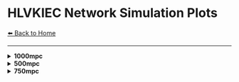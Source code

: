 # HLVKIEC Network Simulation Plots

[⬅️ Back to Home](index.md)

---


<details style=''>
<summary><strong>1000mpc</strong></summary>

<details style='margin-left: 10px;'>
<summary><strong>10_10</strong></summary>

<img src="plots/HLVKIEC/1000mpc/10_10/2dcrossmatch-1.png" alt="2dcrossmatch-1.png" width="700px" style="margin-bottom: 20px; border: 1px solid #ccc; box-shadow: 0 2px 8px rgba(0,0,0,0.1);" />
<embed src="plots/HLVKIEC/1000mpc/10_10/2dcrossmatch.pdf" width="100%" height="600px" type="application/pdf" style="margin-bottom: 20px; border: 1px solid #ccc;" />
<img src="plots/HLVKIEC/1000mpc/10_10/3dcrossmatch-1.png" alt="3dcrossmatch-1.png" width="700px" style="margin-bottom: 20px; border: 1px solid #ccc; box-shadow: 0 2px 8px rgba(0,0,0,0.1);" />
<embed src="plots/HLVKIEC/1000mpc/10_10/3dcrossmatch.pdf" width="100%" height="600px" type="application/pdf" style="margin-bottom: 20px; border: 1px solid #ccc;" />
<img src="plots/HLVKIEC/1000mpc/10_10/fisher_m1_10.0_m2_10.0_1d_marginals.png" alt="fisher_m1_10.0_m2_10.0_1d_marginals.png" width="700px" style="margin-bottom: 20px; border: 1px solid #ccc; box-shadow: 0 2px 8px rgba(0,0,0,0.1);" />
<img src="plots/HLVKIEC/1000mpc/10_10/fisher_m1_10.0_m2_10.0_corner.png" alt="fisher_m1_10.0_m2_10.0_corner.png" width="700px" style="margin-bottom: 20px; border: 1px solid #ccc; box-shadow: 0 2px 8px rgba(0,0,0,0.1);" />
<img src="plots/HLVKIEC/1000mpc/10_10/fisher_m1_10.0_m2_10.0_covariance_matrix.png" alt="fisher_m1_10.0_m2_10.0_covariance_matrix.png" width="700px" style="margin-bottom: 20px; border: 1px solid #ccc; box-shadow: 0 2px 8px rgba(0,0,0,0.1);" />
<img src="plots/HLVKIEC/1000mpc/10_10/fisher_m1_10.0_m2_10.0_distance_theta_posterior.png" alt="fisher_m1_10.0_m2_10.0_distance_theta_posterior.png" width="700px" style="margin-bottom: 20px; border: 1px solid #ccc; box-shadow: 0 2px 8px rgba(0,0,0,0.1);" />
<img src="plots/HLVKIEC/1000mpc/10_10/fisher_m1_10.0_m2_10.0_fisher_matrix.png" alt="fisher_m1_10.0_m2_10.0_fisher_matrix.png" width="700px" style="margin-bottom: 20px; border: 1px solid #ccc; box-shadow: 0 2px 8px rgba(0,0,0,0.1);" />
<img src="plots/HLVKIEC/1000mpc/10_10/fisher_m1_10.0_m2_10.0_radec_posterior.png" alt="fisher_m1_10.0_m2_10.0_radec_posterior.png" width="700px" style="margin-bottom: 20px; border: 1px solid #ccc; box-shadow: 0 2px 8px rgba(0,0,0,0.1);" />
<img src="plots/HLVKIEC/1000mpc/10_10/fisher_m1_10.0_m2_10.0_skymap.png" alt="fisher_m1_10.0_m2_10.0_skymap.png" width="700px" style="margin-bottom: 20px; border: 1px solid #ccc; box-shadow: 0 2px 8px rgba(0,0,0,0.1);" />
<img src="plots/HLVKIEC/1000mpc/10_10/hist-1.png" alt="hist-1.png" width="700px" style="margin-bottom: 20px; border: 1px solid #ccc; box-shadow: 0 2px 8px rgba(0,0,0,0.1);" />
<embed src="plots/HLVKIEC/1000mpc/10_10/hist.pdf" width="100%" height="600px" type="application/pdf" style="margin-bottom: 20px; border: 1px solid #ccc;" />
<img src="plots/HLVKIEC/1000mpc/10_10/skymap-1.png" alt="skymap-1.png" width="700px" style="margin-bottom: 20px; border: 1px solid #ccc; box-shadow: 0 2px 8px rgba(0,0,0,0.1);" />
<embed src="plots/HLVKIEC/1000mpc/10_10/skymap.pdf" width="100%" height="600px" type="application/pdf" style="margin-bottom: 20px; border: 1px solid #ccc;" />

</details>

<details style='margin-left: 10px;'>
<summary><strong>20_20</strong></summary>

<img src="plots/HLVKIEC/1000mpc/20_20/2dcrossmatch-1.png" alt="2dcrossmatch-1.png" width="700px" style="margin-bottom: 20px; border: 1px solid #ccc; box-shadow: 0 2px 8px rgba(0,0,0,0.1);" />
<embed src="plots/HLVKIEC/1000mpc/20_20/2dcrossmatch.pdf" width="100%" height="600px" type="application/pdf" style="margin-bottom: 20px; border: 1px solid #ccc;" />
<img src="plots/HLVKIEC/1000mpc/20_20/3dcrossmatch-1.png" alt="3dcrossmatch-1.png" width="700px" style="margin-bottom: 20px; border: 1px solid #ccc; box-shadow: 0 2px 8px rgba(0,0,0,0.1);" />
<embed src="plots/HLVKIEC/1000mpc/20_20/3dcrossmatch.pdf" width="100%" height="600px" type="application/pdf" style="margin-bottom: 20px; border: 1px solid #ccc;" />
<img src="plots/HLVKIEC/1000mpc/20_20/fisher_m1_20.0_m2_20.0_1d_marginals.png" alt="fisher_m1_20.0_m2_20.0_1d_marginals.png" width="700px" style="margin-bottom: 20px; border: 1px solid #ccc; box-shadow: 0 2px 8px rgba(0,0,0,0.1);" />
<img src="plots/HLVKIEC/1000mpc/20_20/fisher_m1_20.0_m2_20.0_corner.png" alt="fisher_m1_20.0_m2_20.0_corner.png" width="700px" style="margin-bottom: 20px; border: 1px solid #ccc; box-shadow: 0 2px 8px rgba(0,0,0,0.1);" />
<img src="plots/HLVKIEC/1000mpc/20_20/fisher_m1_20.0_m2_20.0_covariance_matrix.png" alt="fisher_m1_20.0_m2_20.0_covariance_matrix.png" width="700px" style="margin-bottom: 20px; border: 1px solid #ccc; box-shadow: 0 2px 8px rgba(0,0,0,0.1);" />
<img src="plots/HLVKIEC/1000mpc/20_20/fisher_m1_20.0_m2_20.0_distance_theta_posterior.png" alt="fisher_m1_20.0_m2_20.0_distance_theta_posterior.png" width="700px" style="margin-bottom: 20px; border: 1px solid #ccc; box-shadow: 0 2px 8px rgba(0,0,0,0.1);" />
<img src="plots/HLVKIEC/1000mpc/20_20/fisher_m1_20.0_m2_20.0_fisher_matrix.png" alt="fisher_m1_20.0_m2_20.0_fisher_matrix.png" width="700px" style="margin-bottom: 20px; border: 1px solid #ccc; box-shadow: 0 2px 8px rgba(0,0,0,0.1);" />
<img src="plots/HLVKIEC/1000mpc/20_20/fisher_m1_20.0_m2_20.0_radec_posterior.png" alt="fisher_m1_20.0_m2_20.0_radec_posterior.png" width="700px" style="margin-bottom: 20px; border: 1px solid #ccc; box-shadow: 0 2px 8px rgba(0,0,0,0.1);" />
<img src="plots/HLVKIEC/1000mpc/20_20/fisher_m1_20.0_m2_20.0_skymap.png" alt="fisher_m1_20.0_m2_20.0_skymap.png" width="700px" style="margin-bottom: 20px; border: 1px solid #ccc; box-shadow: 0 2px 8px rgba(0,0,0,0.1);" />
<img src="plots/HLVKIEC/1000mpc/20_20/hist-1.png" alt="hist-1.png" width="700px" style="margin-bottom: 20px; border: 1px solid #ccc; box-shadow: 0 2px 8px rgba(0,0,0,0.1);" />
<embed src="plots/HLVKIEC/1000mpc/20_20/hist.pdf" width="100%" height="600px" type="application/pdf" style="margin-bottom: 20px; border: 1px solid #ccc;" />
<img src="plots/HLVKIEC/1000mpc/20_20/skymap-1.png" alt="skymap-1.png" width="700px" style="margin-bottom: 20px; border: 1px solid #ccc; box-shadow: 0 2px 8px rgba(0,0,0,0.1);" />
<embed src="plots/HLVKIEC/1000mpc/20_20/skymap.pdf" width="100%" height="600px" type="application/pdf" style="margin-bottom: 20px; border: 1px solid #ccc;" />

</details>

<details style='margin-left: 10px;'>
<summary><strong>30_30</strong></summary>

<img src="plots/HLVKIEC/1000mpc/30_30/2dcrossmatch-1.png" alt="2dcrossmatch-1.png" width="700px" style="margin-bottom: 20px; border: 1px solid #ccc; box-shadow: 0 2px 8px rgba(0,0,0,0.1);" />
<embed src="plots/HLVKIEC/1000mpc/30_30/2dcrossmatch.pdf" width="100%" height="600px" type="application/pdf" style="margin-bottom: 20px; border: 1px solid #ccc;" />
<img src="plots/HLVKIEC/1000mpc/30_30/3dcrossmatch-1.png" alt="3dcrossmatch-1.png" width="700px" style="margin-bottom: 20px; border: 1px solid #ccc; box-shadow: 0 2px 8px rgba(0,0,0,0.1);" />
<embed src="plots/HLVKIEC/1000mpc/30_30/3dcrossmatch.pdf" width="100%" height="600px" type="application/pdf" style="margin-bottom: 20px; border: 1px solid #ccc;" />
<img src="plots/HLVKIEC/1000mpc/30_30/fisher_m1_30.0_m2_30.0_1d_marginals.png" alt="fisher_m1_30.0_m2_30.0_1d_marginals.png" width="700px" style="margin-bottom: 20px; border: 1px solid #ccc; box-shadow: 0 2px 8px rgba(0,0,0,0.1);" />
<img src="plots/HLVKIEC/1000mpc/30_30/fisher_m1_30.0_m2_30.0_corner.png" alt="fisher_m1_30.0_m2_30.0_corner.png" width="700px" style="margin-bottom: 20px; border: 1px solid #ccc; box-shadow: 0 2px 8px rgba(0,0,0,0.1);" />
<img src="plots/HLVKIEC/1000mpc/30_30/fisher_m1_30.0_m2_30.0_covariance_matrix.png" alt="fisher_m1_30.0_m2_30.0_covariance_matrix.png" width="700px" style="margin-bottom: 20px; border: 1px solid #ccc; box-shadow: 0 2px 8px rgba(0,0,0,0.1);" />
<img src="plots/HLVKIEC/1000mpc/30_30/fisher_m1_30.0_m2_30.0_distance_theta_posterior.png" alt="fisher_m1_30.0_m2_30.0_distance_theta_posterior.png" width="700px" style="margin-bottom: 20px; border: 1px solid #ccc; box-shadow: 0 2px 8px rgba(0,0,0,0.1);" />
<img src="plots/HLVKIEC/1000mpc/30_30/fisher_m1_30.0_m2_30.0_fisher_matrix.png" alt="fisher_m1_30.0_m2_30.0_fisher_matrix.png" width="700px" style="margin-bottom: 20px; border: 1px solid #ccc; box-shadow: 0 2px 8px rgba(0,0,0,0.1);" />
<img src="plots/HLVKIEC/1000mpc/30_30/fisher_m1_30.0_m2_30.0_radec_posterior.png" alt="fisher_m1_30.0_m2_30.0_radec_posterior.png" width="700px" style="margin-bottom: 20px; border: 1px solid #ccc; box-shadow: 0 2px 8px rgba(0,0,0,0.1);" />
<img src="plots/HLVKIEC/1000mpc/30_30/fisher_m1_30.0_m2_30.0_skymap.png" alt="fisher_m1_30.0_m2_30.0_skymap.png" width="700px" style="margin-bottom: 20px; border: 1px solid #ccc; box-shadow: 0 2px 8px rgba(0,0,0,0.1);" />
<img src="plots/HLVKIEC/1000mpc/30_30/hist-1.png" alt="hist-1.png" width="700px" style="margin-bottom: 20px; border: 1px solid #ccc; box-shadow: 0 2px 8px rgba(0,0,0,0.1);" />
<embed src="plots/HLVKIEC/1000mpc/30_30/hist.pdf" width="100%" height="600px" type="application/pdf" style="margin-bottom: 20px; border: 1px solid #ccc;" />
<img src="plots/HLVKIEC/1000mpc/30_30/skymap-1.png" alt="skymap-1.png" width="700px" style="margin-bottom: 20px; border: 1px solid #ccc; box-shadow: 0 2px 8px rgba(0,0,0,0.1);" />
<embed src="plots/HLVKIEC/1000mpc/30_30/skymap.pdf" width="100%" height="600px" type="application/pdf" style="margin-bottom: 20px; border: 1px solid #ccc;" />

</details>

<details style='margin-left: 10px;'>
<summary><strong>40_40</strong></summary>

<img src="plots/HLVKIEC/1000mpc/40_40/2dcrossmatch-1.png" alt="2dcrossmatch-1.png" width="700px" style="margin-bottom: 20px; border: 1px solid #ccc; box-shadow: 0 2px 8px rgba(0,0,0,0.1);" />
<embed src="plots/HLVKIEC/1000mpc/40_40/2dcrossmatch.pdf" width="100%" height="600px" type="application/pdf" style="margin-bottom: 20px; border: 1px solid #ccc;" />
<img src="plots/HLVKIEC/1000mpc/40_40/3dcrossmatch-1.png" alt="3dcrossmatch-1.png" width="700px" style="margin-bottom: 20px; border: 1px solid #ccc; box-shadow: 0 2px 8px rgba(0,0,0,0.1);" />
<embed src="plots/HLVKIEC/1000mpc/40_40/3dcrossmatch.pdf" width="100%" height="600px" type="application/pdf" style="margin-bottom: 20px; border: 1px solid #ccc;" />
<img src="plots/HLVKIEC/1000mpc/40_40/fisher_m1_40.0_m2_40.0_1d_marginals.png" alt="fisher_m1_40.0_m2_40.0_1d_marginals.png" width="700px" style="margin-bottom: 20px; border: 1px solid #ccc; box-shadow: 0 2px 8px rgba(0,0,0,0.1);" />
<img src="plots/HLVKIEC/1000mpc/40_40/fisher_m1_40.0_m2_40.0_corner.png" alt="fisher_m1_40.0_m2_40.0_corner.png" width="700px" style="margin-bottom: 20px; border: 1px solid #ccc; box-shadow: 0 2px 8px rgba(0,0,0,0.1);" />
<img src="plots/HLVKIEC/1000mpc/40_40/fisher_m1_40.0_m2_40.0_covariance_matrix.png" alt="fisher_m1_40.0_m2_40.0_covariance_matrix.png" width="700px" style="margin-bottom: 20px; border: 1px solid #ccc; box-shadow: 0 2px 8px rgba(0,0,0,0.1);" />
<img src="plots/HLVKIEC/1000mpc/40_40/fisher_m1_40.0_m2_40.0_distance_theta_posterior.png" alt="fisher_m1_40.0_m2_40.0_distance_theta_posterior.png" width="700px" style="margin-bottom: 20px; border: 1px solid #ccc; box-shadow: 0 2px 8px rgba(0,0,0,0.1);" />
<img src="plots/HLVKIEC/1000mpc/40_40/fisher_m1_40.0_m2_40.0_fisher_matrix.png" alt="fisher_m1_40.0_m2_40.0_fisher_matrix.png" width="700px" style="margin-bottom: 20px; border: 1px solid #ccc; box-shadow: 0 2px 8px rgba(0,0,0,0.1);" />
<img src="plots/HLVKIEC/1000mpc/40_40/fisher_m1_40.0_m2_40.0_radec_posterior.png" alt="fisher_m1_40.0_m2_40.0_radec_posterior.png" width="700px" style="margin-bottom: 20px; border: 1px solid #ccc; box-shadow: 0 2px 8px rgba(0,0,0,0.1);" />
<img src="plots/HLVKIEC/1000mpc/40_40/fisher_m1_40.0_m2_40.0_skymap.png" alt="fisher_m1_40.0_m2_40.0_skymap.png" width="700px" style="margin-bottom: 20px; border: 1px solid #ccc; box-shadow: 0 2px 8px rgba(0,0,0,0.1);" />
<img src="plots/HLVKIEC/1000mpc/40_40/hist-1.png" alt="hist-1.png" width="700px" style="margin-bottom: 20px; border: 1px solid #ccc; box-shadow: 0 2px 8px rgba(0,0,0,0.1);" />
<embed src="plots/HLVKIEC/1000mpc/40_40/hist.pdf" width="100%" height="600px" type="application/pdf" style="margin-bottom: 20px; border: 1px solid #ccc;" />
<img src="plots/HLVKIEC/1000mpc/40_40/skymap-1.png" alt="skymap-1.png" width="700px" style="margin-bottom: 20px; border: 1px solid #ccc; box-shadow: 0 2px 8px rgba(0,0,0,0.1);" />
<embed src="plots/HLVKIEC/1000mpc/40_40/skymap.pdf" width="100%" height="600px" type="application/pdf" style="margin-bottom: 20px; border: 1px solid #ccc;" />

</details>

<details style='margin-left: 10px;'>
<summary><strong>50_50</strong></summary>

<img src="plots/HLVKIEC/1000mpc/50_50/2dcrossmatch-1.png" alt="2dcrossmatch-1.png" width="700px" style="margin-bottom: 20px; border: 1px solid #ccc; box-shadow: 0 2px 8px rgba(0,0,0,0.1);" />
<embed src="plots/HLVKIEC/1000mpc/50_50/2dcrossmatch.pdf" width="100%" height="600px" type="application/pdf" style="margin-bottom: 20px; border: 1px solid #ccc;" />
<img src="plots/HLVKIEC/1000mpc/50_50/3dcrossmatch-1.png" alt="3dcrossmatch-1.png" width="700px" style="margin-bottom: 20px; border: 1px solid #ccc; box-shadow: 0 2px 8px rgba(0,0,0,0.1);" />
<embed src="plots/HLVKIEC/1000mpc/50_50/3dcrossmatch.pdf" width="100%" height="600px" type="application/pdf" style="margin-bottom: 20px; border: 1px solid #ccc;" />
<img src="plots/HLVKIEC/1000mpc/50_50/fisher_m1_50.0_m2_50.0_1d_marginals.png" alt="fisher_m1_50.0_m2_50.0_1d_marginals.png" width="700px" style="margin-bottom: 20px; border: 1px solid #ccc; box-shadow: 0 2px 8px rgba(0,0,0,0.1);" />
<img src="plots/HLVKIEC/1000mpc/50_50/fisher_m1_50.0_m2_50.0_corner.png" alt="fisher_m1_50.0_m2_50.0_corner.png" width="700px" style="margin-bottom: 20px; border: 1px solid #ccc; box-shadow: 0 2px 8px rgba(0,0,0,0.1);" />
<img src="plots/HLVKIEC/1000mpc/50_50/fisher_m1_50.0_m2_50.0_covariance_matrix.png" alt="fisher_m1_50.0_m2_50.0_covariance_matrix.png" width="700px" style="margin-bottom: 20px; border: 1px solid #ccc; box-shadow: 0 2px 8px rgba(0,0,0,0.1);" />
<img src="plots/HLVKIEC/1000mpc/50_50/fisher_m1_50.0_m2_50.0_distance_theta_posterior.png" alt="fisher_m1_50.0_m2_50.0_distance_theta_posterior.png" width="700px" style="margin-bottom: 20px; border: 1px solid #ccc; box-shadow: 0 2px 8px rgba(0,0,0,0.1);" />
<img src="plots/HLVKIEC/1000mpc/50_50/fisher_m1_50.0_m2_50.0_fisher_matrix.png" alt="fisher_m1_50.0_m2_50.0_fisher_matrix.png" width="700px" style="margin-bottom: 20px; border: 1px solid #ccc; box-shadow: 0 2px 8px rgba(0,0,0,0.1);" />
<img src="plots/HLVKIEC/1000mpc/50_50/fisher_m1_50.0_m2_50.0_radec_posterior.png" alt="fisher_m1_50.0_m2_50.0_radec_posterior.png" width="700px" style="margin-bottom: 20px; border: 1px solid #ccc; box-shadow: 0 2px 8px rgba(0,0,0,0.1);" />
<img src="plots/HLVKIEC/1000mpc/50_50/fisher_m1_50.0_m2_50.0_skymap.png" alt="fisher_m1_50.0_m2_50.0_skymap.png" width="700px" style="margin-bottom: 20px; border: 1px solid #ccc; box-shadow: 0 2px 8px rgba(0,0,0,0.1);" />
<img src="plots/HLVKIEC/1000mpc/50_50/hist-1.png" alt="hist-1.png" width="700px" style="margin-bottom: 20px; border: 1px solid #ccc; box-shadow: 0 2px 8px rgba(0,0,0,0.1);" />
<embed src="plots/HLVKIEC/1000mpc/50_50/hist.pdf" width="100%" height="600px" type="application/pdf" style="margin-bottom: 20px; border: 1px solid #ccc;" />
<img src="plots/HLVKIEC/1000mpc/50_50/skymap-1.png" alt="skymap-1.png" width="700px" style="margin-bottom: 20px; border: 1px solid #ccc; box-shadow: 0 2px 8px rgba(0,0,0,0.1);" />
<embed src="plots/HLVKIEC/1000mpc/50_50/skymap.pdf" width="100%" height="600px" type="application/pdf" style="margin-bottom: 20px; border: 1px solid #ccc;" />

</details>

<details style='margin-left: 10px;'>
<summary><strong>5_5</strong></summary>

<img src="plots/HLVKIEC/1000mpc/5_5/2dcrossmatch-1.png" alt="2dcrossmatch-1.png" width="700px" style="margin-bottom: 20px; border: 1px solid #ccc; box-shadow: 0 2px 8px rgba(0,0,0,0.1);" />
<embed src="plots/HLVKIEC/1000mpc/5_5/2dcrossmatch.pdf" width="100%" height="600px" type="application/pdf" style="margin-bottom: 20px; border: 1px solid #ccc;" />
<img src="plots/HLVKIEC/1000mpc/5_5/3dcrossmatch-1.png" alt="3dcrossmatch-1.png" width="700px" style="margin-bottom: 20px; border: 1px solid #ccc; box-shadow: 0 2px 8px rgba(0,0,0,0.1);" />
<embed src="plots/HLVKIEC/1000mpc/5_5/3dcrossmatch.pdf" width="100%" height="600px" type="application/pdf" style="margin-bottom: 20px; border: 1px solid #ccc;" />
<img src="plots/HLVKIEC/1000mpc/5_5/fisher_m1_5.0_m2_5.0_1d_marginals.png" alt="fisher_m1_5.0_m2_5.0_1d_marginals.png" width="700px" style="margin-bottom: 20px; border: 1px solid #ccc; box-shadow: 0 2px 8px rgba(0,0,0,0.1);" />
<img src="plots/HLVKIEC/1000mpc/5_5/fisher_m1_5.0_m2_5.0_corner.png" alt="fisher_m1_5.0_m2_5.0_corner.png" width="700px" style="margin-bottom: 20px; border: 1px solid #ccc; box-shadow: 0 2px 8px rgba(0,0,0,0.1);" />
<img src="plots/HLVKIEC/1000mpc/5_5/fisher_m1_5.0_m2_5.0_covariance_matrix.png" alt="fisher_m1_5.0_m2_5.0_covariance_matrix.png" width="700px" style="margin-bottom: 20px; border: 1px solid #ccc; box-shadow: 0 2px 8px rgba(0,0,0,0.1);" />
<img src="plots/HLVKIEC/1000mpc/5_5/fisher_m1_5.0_m2_5.0_distance_theta_posterior.png" alt="fisher_m1_5.0_m2_5.0_distance_theta_posterior.png" width="700px" style="margin-bottom: 20px; border: 1px solid #ccc; box-shadow: 0 2px 8px rgba(0,0,0,0.1);" />
<img src="plots/HLVKIEC/1000mpc/5_5/fisher_m1_5.0_m2_5.0_fisher_matrix.png" alt="fisher_m1_5.0_m2_5.0_fisher_matrix.png" width="700px" style="margin-bottom: 20px; border: 1px solid #ccc; box-shadow: 0 2px 8px rgba(0,0,0,0.1);" />
<img src="plots/HLVKIEC/1000mpc/5_5/fisher_m1_5.0_m2_5.0_radec_posterior.png" alt="fisher_m1_5.0_m2_5.0_radec_posterior.png" width="700px" style="margin-bottom: 20px; border: 1px solid #ccc; box-shadow: 0 2px 8px rgba(0,0,0,0.1);" />
<img src="plots/HLVKIEC/1000mpc/5_5/hist-1.png" alt="hist-1.png" width="700px" style="margin-bottom: 20px; border: 1px solid #ccc; box-shadow: 0 2px 8px rgba(0,0,0,0.1);" />
<embed src="plots/HLVKIEC/1000mpc/5_5/hist.pdf" width="100%" height="600px" type="application/pdf" style="margin-bottom: 20px; border: 1px solid #ccc;" />
<img src="plots/HLVKIEC/1000mpc/5_5/skymap-1.png" alt="skymap-1.png" width="700px" style="margin-bottom: 20px; border: 1px solid #ccc; box-shadow: 0 2px 8px rgba(0,0,0,0.1);" />
<embed src="plots/HLVKIEC/1000mpc/5_5/skymap.pdf" width="100%" height="600px" type="application/pdf" style="margin-bottom: 20px; border: 1px solid #ccc;" />

</details>

</details>


<details style=''>
<summary><strong>500mpc</strong></summary>

<details style='margin-left: 10px;'>
<summary><strong>10_10</strong></summary>

<img src="plots/HLVKIEC/500mpc/10_10/2dcrossmatch-1.png" alt="2dcrossmatch-1.png" width="700px" style="margin-bottom: 20px; border: 1px solid #ccc; box-shadow: 0 2px 8px rgba(0,0,0,0.1);" />
<embed src="plots/HLVKIEC/500mpc/10_10/2dcrossmatch.pdf" width="100%" height="600px" type="application/pdf" style="margin-bottom: 20px; border: 1px solid #ccc;" />
<img src="plots/HLVKIEC/500mpc/10_10/3dcrossmatch-1.png" alt="3dcrossmatch-1.png" width="700px" style="margin-bottom: 20px; border: 1px solid #ccc; box-shadow: 0 2px 8px rgba(0,0,0,0.1);" />
<embed src="plots/HLVKIEC/500mpc/10_10/3dcrossmatch.pdf" width="100%" height="600px" type="application/pdf" style="margin-bottom: 20px; border: 1px solid #ccc;" />
<img src="plots/HLVKIEC/500mpc/10_10/fisher_m1_10.0_m2_10.0_1d_marginals.png" alt="fisher_m1_10.0_m2_10.0_1d_marginals.png" width="700px" style="margin-bottom: 20px; border: 1px solid #ccc; box-shadow: 0 2px 8px rgba(0,0,0,0.1);" />
<img src="plots/HLVKIEC/500mpc/10_10/fisher_m1_10.0_m2_10.0_corner.png" alt="fisher_m1_10.0_m2_10.0_corner.png" width="700px" style="margin-bottom: 20px; border: 1px solid #ccc; box-shadow: 0 2px 8px rgba(0,0,0,0.1);" />
<img src="plots/HLVKIEC/500mpc/10_10/fisher_m1_10.0_m2_10.0_covariance_matrix.png" alt="fisher_m1_10.0_m2_10.0_covariance_matrix.png" width="700px" style="margin-bottom: 20px; border: 1px solid #ccc; box-shadow: 0 2px 8px rgba(0,0,0,0.1);" />
<img src="plots/HLVKIEC/500mpc/10_10/fisher_m1_10.0_m2_10.0_distance_theta_posterior.png" alt="fisher_m1_10.0_m2_10.0_distance_theta_posterior.png" width="700px" style="margin-bottom: 20px; border: 1px solid #ccc; box-shadow: 0 2px 8px rgba(0,0,0,0.1);" />
<img src="plots/HLVKIEC/500mpc/10_10/fisher_m1_10.0_m2_10.0_fisher_matrix.png" alt="fisher_m1_10.0_m2_10.0_fisher_matrix.png" width="700px" style="margin-bottom: 20px; border: 1px solid #ccc; box-shadow: 0 2px 8px rgba(0,0,0,0.1);" />
<img src="plots/HLVKIEC/500mpc/10_10/fisher_m1_10.0_m2_10.0_radec_posterior.png" alt="fisher_m1_10.0_m2_10.0_radec_posterior.png" width="700px" style="margin-bottom: 20px; border: 1px solid #ccc; box-shadow: 0 2px 8px rgba(0,0,0,0.1);" />
<img src="plots/HLVKIEC/500mpc/10_10/skymap-1.png" alt="skymap-1.png" width="700px" style="margin-bottom: 20px; border: 1px solid #ccc; box-shadow: 0 2px 8px rgba(0,0,0,0.1);" />
<embed src="plots/HLVKIEC/500mpc/10_10/skymap.pdf" width="100%" height="600px" type="application/pdf" style="margin-bottom: 20px; border: 1px solid #ccc;" />

</details>

<details style='margin-left: 10px;'>
<summary><strong>20_20</strong></summary>

<img src="plots/HLVKIEC/500mpc/20_20/2dcrossmatch-1.png" alt="2dcrossmatch-1.png" width="700px" style="margin-bottom: 20px; border: 1px solid #ccc; box-shadow: 0 2px 8px rgba(0,0,0,0.1);" />
<embed src="plots/HLVKIEC/500mpc/20_20/2dcrossmatch.pdf" width="100%" height="600px" type="application/pdf" style="margin-bottom: 20px; border: 1px solid #ccc;" />
<img src="plots/HLVKIEC/500mpc/20_20/3dcrossmatch-1.png" alt="3dcrossmatch-1.png" width="700px" style="margin-bottom: 20px; border: 1px solid #ccc; box-shadow: 0 2px 8px rgba(0,0,0,0.1);" />
<embed src="plots/HLVKIEC/500mpc/20_20/3dcrossmatch.pdf" width="100%" height="600px" type="application/pdf" style="margin-bottom: 20px; border: 1px solid #ccc;" />
<img src="plots/HLVKIEC/500mpc/20_20/fisher_m1_20.0_m2_20.0_1d_marginals.png" alt="fisher_m1_20.0_m2_20.0_1d_marginals.png" width="700px" style="margin-bottom: 20px; border: 1px solid #ccc; box-shadow: 0 2px 8px rgba(0,0,0,0.1);" />
<img src="plots/HLVKIEC/500mpc/20_20/fisher_m1_20.0_m2_20.0_corner.png" alt="fisher_m1_20.0_m2_20.0_corner.png" width="700px" style="margin-bottom: 20px; border: 1px solid #ccc; box-shadow: 0 2px 8px rgba(0,0,0,0.1);" />
<img src="plots/HLVKIEC/500mpc/20_20/fisher_m1_20.0_m2_20.0_covariance_matrix.png" alt="fisher_m1_20.0_m2_20.0_covariance_matrix.png" width="700px" style="margin-bottom: 20px; border: 1px solid #ccc; box-shadow: 0 2px 8px rgba(0,0,0,0.1);" />
<img src="plots/HLVKIEC/500mpc/20_20/fisher_m1_20.0_m2_20.0_distance_theta_posterior.png" alt="fisher_m1_20.0_m2_20.0_distance_theta_posterior.png" width="700px" style="margin-bottom: 20px; border: 1px solid #ccc; box-shadow: 0 2px 8px rgba(0,0,0,0.1);" />
<img src="plots/HLVKIEC/500mpc/20_20/fisher_m1_20.0_m2_20.0_fisher_matrix.png" alt="fisher_m1_20.0_m2_20.0_fisher_matrix.png" width="700px" style="margin-bottom: 20px; border: 1px solid #ccc; box-shadow: 0 2px 8px rgba(0,0,0,0.1);" />
<img src="plots/HLVKIEC/500mpc/20_20/fisher_m1_20.0_m2_20.0_radec_posterior.png" alt="fisher_m1_20.0_m2_20.0_radec_posterior.png" width="700px" style="margin-bottom: 20px; border: 1px solid #ccc; box-shadow: 0 2px 8px rgba(0,0,0,0.1);" />
<img src="plots/HLVKIEC/500mpc/20_20/skymap-1.png" alt="skymap-1.png" width="700px" style="margin-bottom: 20px; border: 1px solid #ccc; box-shadow: 0 2px 8px rgba(0,0,0,0.1);" />
<embed src="plots/HLVKIEC/500mpc/20_20/skymap.pdf" width="100%" height="600px" type="application/pdf" style="margin-bottom: 20px; border: 1px solid #ccc;" />

</details>

<details style='margin-left: 10px;'>
<summary><strong>30_30</strong></summary>

<img src="plots/HLVKIEC/500mpc/30_30/2dcrossmatch-1.png" alt="2dcrossmatch-1.png" width="700px" style="margin-bottom: 20px; border: 1px solid #ccc; box-shadow: 0 2px 8px rgba(0,0,0,0.1);" />
<embed src="plots/HLVKIEC/500mpc/30_30/2dcrossmatch.pdf" width="100%" height="600px" type="application/pdf" style="margin-bottom: 20px; border: 1px solid #ccc;" />
<img src="plots/HLVKIEC/500mpc/30_30/3dcrossmatch-1.png" alt="3dcrossmatch-1.png" width="700px" style="margin-bottom: 20px; border: 1px solid #ccc; box-shadow: 0 2px 8px rgba(0,0,0,0.1);" />
<embed src="plots/HLVKIEC/500mpc/30_30/3dcrossmatch.pdf" width="100%" height="600px" type="application/pdf" style="margin-bottom: 20px; border: 1px solid #ccc;" />
<img src="plots/HLVKIEC/500mpc/30_30/fisher_m1_30.0_m2_30.0_1d_marginals.png" alt="fisher_m1_30.0_m2_30.0_1d_marginals.png" width="700px" style="margin-bottom: 20px; border: 1px solid #ccc; box-shadow: 0 2px 8px rgba(0,0,0,0.1);" />
<img src="plots/HLVKIEC/500mpc/30_30/fisher_m1_30.0_m2_30.0_corner.png" alt="fisher_m1_30.0_m2_30.0_corner.png" width="700px" style="margin-bottom: 20px; border: 1px solid #ccc; box-shadow: 0 2px 8px rgba(0,0,0,0.1);" />
<img src="plots/HLVKIEC/500mpc/30_30/fisher_m1_30.0_m2_30.0_covariance_matrix.png" alt="fisher_m1_30.0_m2_30.0_covariance_matrix.png" width="700px" style="margin-bottom: 20px; border: 1px solid #ccc; box-shadow: 0 2px 8px rgba(0,0,0,0.1);" />
<img src="plots/HLVKIEC/500mpc/30_30/fisher_m1_30.0_m2_30.0_distance_theta_posterior.png" alt="fisher_m1_30.0_m2_30.0_distance_theta_posterior.png" width="700px" style="margin-bottom: 20px; border: 1px solid #ccc; box-shadow: 0 2px 8px rgba(0,0,0,0.1);" />
<img src="plots/HLVKIEC/500mpc/30_30/fisher_m1_30.0_m2_30.0_fisher_matrix.png" alt="fisher_m1_30.0_m2_30.0_fisher_matrix.png" width="700px" style="margin-bottom: 20px; border: 1px solid #ccc; box-shadow: 0 2px 8px rgba(0,0,0,0.1);" />
<img src="plots/HLVKIEC/500mpc/30_30/fisher_m1_30.0_m2_30.0_radec_posterior.png" alt="fisher_m1_30.0_m2_30.0_radec_posterior.png" width="700px" style="margin-bottom: 20px; border: 1px solid #ccc; box-shadow: 0 2px 8px rgba(0,0,0,0.1);" />
<img src="plots/HLVKIEC/500mpc/30_30/skymap-1.png" alt="skymap-1.png" width="700px" style="margin-bottom: 20px; border: 1px solid #ccc; box-shadow: 0 2px 8px rgba(0,0,0,0.1);" />
<embed src="plots/HLVKIEC/500mpc/30_30/skymap.pdf" width="100%" height="600px" type="application/pdf" style="margin-bottom: 20px; border: 1px solid #ccc;" />

</details>

<details style='margin-left: 10px;'>
<summary><strong>40_40</strong></summary>

<img src="plots/HLVKIEC/500mpc/40_40/2dcrossmatch-1.png" alt="2dcrossmatch-1.png" width="700px" style="margin-bottom: 20px; border: 1px solid #ccc; box-shadow: 0 2px 8px rgba(0,0,0,0.1);" />
<embed src="plots/HLVKIEC/500mpc/40_40/2dcrossmatch.pdf" width="100%" height="600px" type="application/pdf" style="margin-bottom: 20px; border: 1px solid #ccc;" />
<img src="plots/HLVKIEC/500mpc/40_40/3dcrossmatch-1.png" alt="3dcrossmatch-1.png" width="700px" style="margin-bottom: 20px; border: 1px solid #ccc; box-shadow: 0 2px 8px rgba(0,0,0,0.1);" />
<embed src="plots/HLVKIEC/500mpc/40_40/3dcrossmatch.pdf" width="100%" height="600px" type="application/pdf" style="margin-bottom: 20px; border: 1px solid #ccc;" />
<img src="plots/HLVKIEC/500mpc/40_40/fisher_m1_40.0_m2_40.0_1d_marginals.png" alt="fisher_m1_40.0_m2_40.0_1d_marginals.png" width="700px" style="margin-bottom: 20px; border: 1px solid #ccc; box-shadow: 0 2px 8px rgba(0,0,0,0.1);" />
<img src="plots/HLVKIEC/500mpc/40_40/fisher_m1_40.0_m2_40.0_corner.png" alt="fisher_m1_40.0_m2_40.0_corner.png" width="700px" style="margin-bottom: 20px; border: 1px solid #ccc; box-shadow: 0 2px 8px rgba(0,0,0,0.1);" />
<img src="plots/HLVKIEC/500mpc/40_40/fisher_m1_40.0_m2_40.0_covariance_matrix.png" alt="fisher_m1_40.0_m2_40.0_covariance_matrix.png" width="700px" style="margin-bottom: 20px; border: 1px solid #ccc; box-shadow: 0 2px 8px rgba(0,0,0,0.1);" />
<img src="plots/HLVKIEC/500mpc/40_40/fisher_m1_40.0_m2_40.0_distance_theta_posterior.png" alt="fisher_m1_40.0_m2_40.0_distance_theta_posterior.png" width="700px" style="margin-bottom: 20px; border: 1px solid #ccc; box-shadow: 0 2px 8px rgba(0,0,0,0.1);" />
<img src="plots/HLVKIEC/500mpc/40_40/fisher_m1_40.0_m2_40.0_fisher_matrix.png" alt="fisher_m1_40.0_m2_40.0_fisher_matrix.png" width="700px" style="margin-bottom: 20px; border: 1px solid #ccc; box-shadow: 0 2px 8px rgba(0,0,0,0.1);" />
<img src="plots/HLVKIEC/500mpc/40_40/fisher_m1_40.0_m2_40.0_radec_posterior.png" alt="fisher_m1_40.0_m2_40.0_radec_posterior.png" width="700px" style="margin-bottom: 20px; border: 1px solid #ccc; box-shadow: 0 2px 8px rgba(0,0,0,0.1);" />
<img src="plots/HLVKIEC/500mpc/40_40/skymap-1.png" alt="skymap-1.png" width="700px" style="margin-bottom: 20px; border: 1px solid #ccc; box-shadow: 0 2px 8px rgba(0,0,0,0.1);" />
<embed src="plots/HLVKIEC/500mpc/40_40/skymap.pdf" width="100%" height="600px" type="application/pdf" style="margin-bottom: 20px; border: 1px solid #ccc;" />

</details>

<details style='margin-left: 10px;'>
<summary><strong>50_50</strong></summary>

<img src="plots/HLVKIEC/500mpc/50_50/2dcrossmatch-1.png" alt="2dcrossmatch-1.png" width="700px" style="margin-bottom: 20px; border: 1px solid #ccc; box-shadow: 0 2px 8px rgba(0,0,0,0.1);" />
<embed src="plots/HLVKIEC/500mpc/50_50/2dcrossmatch.pdf" width="100%" height="600px" type="application/pdf" style="margin-bottom: 20px; border: 1px solid #ccc;" />
<img src="plots/HLVKIEC/500mpc/50_50/3dcrossmatch-1.png" alt="3dcrossmatch-1.png" width="700px" style="margin-bottom: 20px; border: 1px solid #ccc; box-shadow: 0 2px 8px rgba(0,0,0,0.1);" />
<embed src="plots/HLVKIEC/500mpc/50_50/3dcrossmatch.pdf" width="100%" height="600px" type="application/pdf" style="margin-bottom: 20px; border: 1px solid #ccc;" />
<img src="plots/HLVKIEC/500mpc/50_50/fisher_m1_50.0_m2_50.0_1d_marginals.png" alt="fisher_m1_50.0_m2_50.0_1d_marginals.png" width="700px" style="margin-bottom: 20px; border: 1px solid #ccc; box-shadow: 0 2px 8px rgba(0,0,0,0.1);" />
<img src="plots/HLVKIEC/500mpc/50_50/fisher_m1_50.0_m2_50.0_corner.png" alt="fisher_m1_50.0_m2_50.0_corner.png" width="700px" style="margin-bottom: 20px; border: 1px solid #ccc; box-shadow: 0 2px 8px rgba(0,0,0,0.1);" />
<img src="plots/HLVKIEC/500mpc/50_50/fisher_m1_50.0_m2_50.0_covariance_matrix.png" alt="fisher_m1_50.0_m2_50.0_covariance_matrix.png" width="700px" style="margin-bottom: 20px; border: 1px solid #ccc; box-shadow: 0 2px 8px rgba(0,0,0,0.1);" />
<img src="plots/HLVKIEC/500mpc/50_50/fisher_m1_50.0_m2_50.0_distance_theta_posterior.png" alt="fisher_m1_50.0_m2_50.0_distance_theta_posterior.png" width="700px" style="margin-bottom: 20px; border: 1px solid #ccc; box-shadow: 0 2px 8px rgba(0,0,0,0.1);" />
<img src="plots/HLVKIEC/500mpc/50_50/fisher_m1_50.0_m2_50.0_fisher_matrix.png" alt="fisher_m1_50.0_m2_50.0_fisher_matrix.png" width="700px" style="margin-bottom: 20px; border: 1px solid #ccc; box-shadow: 0 2px 8px rgba(0,0,0,0.1);" />
<img src="plots/HLVKIEC/500mpc/50_50/fisher_m1_50.0_m2_50.0_radec_posterior.png" alt="fisher_m1_50.0_m2_50.0_radec_posterior.png" width="700px" style="margin-bottom: 20px; border: 1px solid #ccc; box-shadow: 0 2px 8px rgba(0,0,0,0.1);" />
<img src="plots/HLVKIEC/500mpc/50_50/skymap-1.png" alt="skymap-1.png" width="700px" style="margin-bottom: 20px; border: 1px solid #ccc; box-shadow: 0 2px 8px rgba(0,0,0,0.1);" />
<embed src="plots/HLVKIEC/500mpc/50_50/skymap.pdf" width="100%" height="600px" type="application/pdf" style="margin-bottom: 20px; border: 1px solid #ccc;" />

</details>

<details style='margin-left: 10px;'>
<summary><strong>5_5</strong></summary>

<img src="plots/HLVKIEC/500mpc/5_5/2dcrossmatch-1.png" alt="2dcrossmatch-1.png" width="700px" style="margin-bottom: 20px; border: 1px solid #ccc; box-shadow: 0 2px 8px rgba(0,0,0,0.1);" />
<embed src="plots/HLVKIEC/500mpc/5_5/2dcrossmatch.pdf" width="100%" height="600px" type="application/pdf" style="margin-bottom: 20px; border: 1px solid #ccc;" />
<img src="plots/HLVKIEC/500mpc/5_5/3dcrossmatch-1.png" alt="3dcrossmatch-1.png" width="700px" style="margin-bottom: 20px; border: 1px solid #ccc; box-shadow: 0 2px 8px rgba(0,0,0,0.1);" />
<embed src="plots/HLVKIEC/500mpc/5_5/3dcrossmatch.pdf" width="100%" height="600px" type="application/pdf" style="margin-bottom: 20px; border: 1px solid #ccc;" />
<img src="plots/HLVKIEC/500mpc/5_5/fisher_m1_5.0_m2_5.0_1d_marginals.png" alt="fisher_m1_5.0_m2_5.0_1d_marginals.png" width="700px" style="margin-bottom: 20px; border: 1px solid #ccc; box-shadow: 0 2px 8px rgba(0,0,0,0.1);" />
<img src="plots/HLVKIEC/500mpc/5_5/fisher_m1_5.0_m2_5.0_corner.png" alt="fisher_m1_5.0_m2_5.0_corner.png" width="700px" style="margin-bottom: 20px; border: 1px solid #ccc; box-shadow: 0 2px 8px rgba(0,0,0,0.1);" />
<img src="plots/HLVKIEC/500mpc/5_5/fisher_m1_5.0_m2_5.0_covariance_matrix.png" alt="fisher_m1_5.0_m2_5.0_covariance_matrix.png" width="700px" style="margin-bottom: 20px; border: 1px solid #ccc; box-shadow: 0 2px 8px rgba(0,0,0,0.1);" />
<img src="plots/HLVKIEC/500mpc/5_5/fisher_m1_5.0_m2_5.0_distance_theta_posterior.png" alt="fisher_m1_5.0_m2_5.0_distance_theta_posterior.png" width="700px" style="margin-bottom: 20px; border: 1px solid #ccc; box-shadow: 0 2px 8px rgba(0,0,0,0.1);" />
<img src="plots/HLVKIEC/500mpc/5_5/fisher_m1_5.0_m2_5.0_fisher_matrix.png" alt="fisher_m1_5.0_m2_5.0_fisher_matrix.png" width="700px" style="margin-bottom: 20px; border: 1px solid #ccc; box-shadow: 0 2px 8px rgba(0,0,0,0.1);" />
<img src="plots/HLVKIEC/500mpc/5_5/fisher_m1_5.0_m2_5.0_radec_posterior.png" alt="fisher_m1_5.0_m2_5.0_radec_posterior.png" width="700px" style="margin-bottom: 20px; border: 1px solid #ccc; box-shadow: 0 2px 8px rgba(0,0,0,0.1);" />
<img src="plots/HLVKIEC/500mpc/5_5/skymap-1.png" alt="skymap-1.png" width="700px" style="margin-bottom: 20px; border: 1px solid #ccc; box-shadow: 0 2px 8px rgba(0,0,0,0.1);" />
<embed src="plots/HLVKIEC/500mpc/5_5/skymap.pdf" width="100%" height="600px" type="application/pdf" style="margin-bottom: 20px; border: 1px solid #ccc;" />

</details>

</details>


<details style=''>
<summary><strong>750mpc</strong></summary>

<details style='margin-left: 10px;'>
<summary><strong>10_10</strong></summary>

<img src="plots/HLVKIEC/750mpc/10_10/2dcrossmatch-1.png" alt="2dcrossmatch-1.png" width="700px" style="margin-bottom: 20px; border: 1px solid #ccc; box-shadow: 0 2px 8px rgba(0,0,0,0.1);" />
<embed src="plots/HLVKIEC/750mpc/10_10/2dcrossmatch.pdf" width="100%" height="600px" type="application/pdf" style="margin-bottom: 20px; border: 1px solid #ccc;" />
<img src="plots/HLVKIEC/750mpc/10_10/3dcrossmatch-1.png" alt="3dcrossmatch-1.png" width="700px" style="margin-bottom: 20px; border: 1px solid #ccc; box-shadow: 0 2px 8px rgba(0,0,0,0.1);" />
<embed src="plots/HLVKIEC/750mpc/10_10/3dcrossmatch.pdf" width="100%" height="600px" type="application/pdf" style="margin-bottom: 20px; border: 1px solid #ccc;" />
<img src="plots/HLVKIEC/750mpc/10_10/fisher_m1_10.0_m2_10.0_1d_marginals.png" alt="fisher_m1_10.0_m2_10.0_1d_marginals.png" width="700px" style="margin-bottom: 20px; border: 1px solid #ccc; box-shadow: 0 2px 8px rgba(0,0,0,0.1);" />
<img src="plots/HLVKIEC/750mpc/10_10/fisher_m1_10.0_m2_10.0_corner.png" alt="fisher_m1_10.0_m2_10.0_corner.png" width="700px" style="margin-bottom: 20px; border: 1px solid #ccc; box-shadow: 0 2px 8px rgba(0,0,0,0.1);" />
<img src="plots/HLVKIEC/750mpc/10_10/fisher_m1_10.0_m2_10.0_covariance_matrix.png" alt="fisher_m1_10.0_m2_10.0_covariance_matrix.png" width="700px" style="margin-bottom: 20px; border: 1px solid #ccc; box-shadow: 0 2px 8px rgba(0,0,0,0.1);" />
<img src="plots/HLVKIEC/750mpc/10_10/fisher_m1_10.0_m2_10.0_distance_theta_posterior.png" alt="fisher_m1_10.0_m2_10.0_distance_theta_posterior.png" width="700px" style="margin-bottom: 20px; border: 1px solid #ccc; box-shadow: 0 2px 8px rgba(0,0,0,0.1);" />
<img src="plots/HLVKIEC/750mpc/10_10/fisher_m1_10.0_m2_10.0_fisher_matrix.png" alt="fisher_m1_10.0_m2_10.0_fisher_matrix.png" width="700px" style="margin-bottom: 20px; border: 1px solid #ccc; box-shadow: 0 2px 8px rgba(0,0,0,0.1);" />
<img src="plots/HLVKIEC/750mpc/10_10/fisher_m1_10.0_m2_10.0_radec_posterior.png" alt="fisher_m1_10.0_m2_10.0_radec_posterior.png" width="700px" style="margin-bottom: 20px; border: 1px solid #ccc; box-shadow: 0 2px 8px rgba(0,0,0,0.1);" />
<img src="plots/HLVKIEC/750mpc/10_10/hist-1.png" alt="hist-1.png" width="700px" style="margin-bottom: 20px; border: 1px solid #ccc; box-shadow: 0 2px 8px rgba(0,0,0,0.1);" />
<embed src="plots/HLVKIEC/750mpc/10_10/hist.pdf" width="100%" height="600px" type="application/pdf" style="margin-bottom: 20px; border: 1px solid #ccc;" />
<img src="plots/HLVKIEC/750mpc/10_10/skymap-1.png" alt="skymap-1.png" width="700px" style="margin-bottom: 20px; border: 1px solid #ccc; box-shadow: 0 2px 8px rgba(0,0,0,0.1);" />
<embed src="plots/HLVKIEC/750mpc/10_10/skymap.pdf" width="100%" height="600px" type="application/pdf" style="margin-bottom: 20px; border: 1px solid #ccc;" />

</details>

<details style='margin-left: 10px;'>
<summary><strong>20_20</strong></summary>

<img src="plots/HLVKIEC/750mpc/20_20/2dcrossmatch-1.png" alt="2dcrossmatch-1.png" width="700px" style="margin-bottom: 20px; border: 1px solid #ccc; box-shadow: 0 2px 8px rgba(0,0,0,0.1);" />
<embed src="plots/HLVKIEC/750mpc/20_20/2dcrossmatch.pdf" width="100%" height="600px" type="application/pdf" style="margin-bottom: 20px; border: 1px solid #ccc;" />
<img src="plots/HLVKIEC/750mpc/20_20/3dcrossmatch-1.png" alt="3dcrossmatch-1.png" width="700px" style="margin-bottom: 20px; border: 1px solid #ccc; box-shadow: 0 2px 8px rgba(0,0,0,0.1);" />
<embed src="plots/HLVKIEC/750mpc/20_20/3dcrossmatch.pdf" width="100%" height="600px" type="application/pdf" style="margin-bottom: 20px; border: 1px solid #ccc;" />
<img src="plots/HLVKIEC/750mpc/20_20/fisher_m1_20.0_m2_20.0_1d_marginals.png" alt="fisher_m1_20.0_m2_20.0_1d_marginals.png" width="700px" style="margin-bottom: 20px; border: 1px solid #ccc; box-shadow: 0 2px 8px rgba(0,0,0,0.1);" />
<img src="plots/HLVKIEC/750mpc/20_20/fisher_m1_20.0_m2_20.0_corner.png" alt="fisher_m1_20.0_m2_20.0_corner.png" width="700px" style="margin-bottom: 20px; border: 1px solid #ccc; box-shadow: 0 2px 8px rgba(0,0,0,0.1);" />
<img src="plots/HLVKIEC/750mpc/20_20/fisher_m1_20.0_m2_20.0_covariance_matrix.png" alt="fisher_m1_20.0_m2_20.0_covariance_matrix.png" width="700px" style="margin-bottom: 20px; border: 1px solid #ccc; box-shadow: 0 2px 8px rgba(0,0,0,0.1);" />
<img src="plots/HLVKIEC/750mpc/20_20/fisher_m1_20.0_m2_20.0_distance_theta_posterior.png" alt="fisher_m1_20.0_m2_20.0_distance_theta_posterior.png" width="700px" style="margin-bottom: 20px; border: 1px solid #ccc; box-shadow: 0 2px 8px rgba(0,0,0,0.1);" />
<img src="plots/HLVKIEC/750mpc/20_20/fisher_m1_20.0_m2_20.0_fisher_matrix.png" alt="fisher_m1_20.0_m2_20.0_fisher_matrix.png" width="700px" style="margin-bottom: 20px; border: 1px solid #ccc; box-shadow: 0 2px 8px rgba(0,0,0,0.1);" />
<img src="plots/HLVKIEC/750mpc/20_20/fisher_m1_20.0_m2_20.0_radec_posterior.png" alt="fisher_m1_20.0_m2_20.0_radec_posterior.png" width="700px" style="margin-bottom: 20px; border: 1px solid #ccc; box-shadow: 0 2px 8px rgba(0,0,0,0.1);" />
<img src="plots/HLVKIEC/750mpc/20_20/hist-1.png" alt="hist-1.png" width="700px" style="margin-bottom: 20px; border: 1px solid #ccc; box-shadow: 0 2px 8px rgba(0,0,0,0.1);" />
<embed src="plots/HLVKIEC/750mpc/20_20/hist.pdf" width="100%" height="600px" type="application/pdf" style="margin-bottom: 20px; border: 1px solid #ccc;" />
<img src="plots/HLVKIEC/750mpc/20_20/skymap-1.png" alt="skymap-1.png" width="700px" style="margin-bottom: 20px; border: 1px solid #ccc; box-shadow: 0 2px 8px rgba(0,0,0,0.1);" />
<embed src="plots/HLVKIEC/750mpc/20_20/skymap.pdf" width="100%" height="600px" type="application/pdf" style="margin-bottom: 20px; border: 1px solid #ccc;" />

</details>

<details style='margin-left: 10px;'>
<summary><strong>30_30</strong></summary>

<img src="plots/HLVKIEC/750mpc/30_30/2dcrossmatch-1.png" alt="2dcrossmatch-1.png" width="700px" style="margin-bottom: 20px; border: 1px solid #ccc; box-shadow: 0 2px 8px rgba(0,0,0,0.1);" />
<embed src="plots/HLVKIEC/750mpc/30_30/2dcrossmatch.pdf" width="100%" height="600px" type="application/pdf" style="margin-bottom: 20px; border: 1px solid #ccc;" />
<img src="plots/HLVKIEC/750mpc/30_30/3dcrossmatch-1.png" alt="3dcrossmatch-1.png" width="700px" style="margin-bottom: 20px; border: 1px solid #ccc; box-shadow: 0 2px 8px rgba(0,0,0,0.1);" />
<embed src="plots/HLVKIEC/750mpc/30_30/3dcrossmatch.pdf" width="100%" height="600px" type="application/pdf" style="margin-bottom: 20px; border: 1px solid #ccc;" />
<img src="plots/HLVKIEC/750mpc/30_30/fisher_m1_30.0_m2_30.0_1d_marginals.png" alt="fisher_m1_30.0_m2_30.0_1d_marginals.png" width="700px" style="margin-bottom: 20px; border: 1px solid #ccc; box-shadow: 0 2px 8px rgba(0,0,0,0.1);" />
<img src="plots/HLVKIEC/750mpc/30_30/fisher_m1_30.0_m2_30.0_corner.png" alt="fisher_m1_30.0_m2_30.0_corner.png" width="700px" style="margin-bottom: 20px; border: 1px solid #ccc; box-shadow: 0 2px 8px rgba(0,0,0,0.1);" />
<img src="plots/HLVKIEC/750mpc/30_30/fisher_m1_30.0_m2_30.0_covariance_matrix.png" alt="fisher_m1_30.0_m2_30.0_covariance_matrix.png" width="700px" style="margin-bottom: 20px; border: 1px solid #ccc; box-shadow: 0 2px 8px rgba(0,0,0,0.1);" />
<img src="plots/HLVKIEC/750mpc/30_30/fisher_m1_30.0_m2_30.0_distance_theta_posterior.png" alt="fisher_m1_30.0_m2_30.0_distance_theta_posterior.png" width="700px" style="margin-bottom: 20px; border: 1px solid #ccc; box-shadow: 0 2px 8px rgba(0,0,0,0.1);" />
<img src="plots/HLVKIEC/750mpc/30_30/fisher_m1_30.0_m2_30.0_fisher_matrix.png" alt="fisher_m1_30.0_m2_30.0_fisher_matrix.png" width="700px" style="margin-bottom: 20px; border: 1px solid #ccc; box-shadow: 0 2px 8px rgba(0,0,0,0.1);" />
<img src="plots/HLVKIEC/750mpc/30_30/fisher_m1_30.0_m2_30.0_radec_posterior.png" alt="fisher_m1_30.0_m2_30.0_radec_posterior.png" width="700px" style="margin-bottom: 20px; border: 1px solid #ccc; box-shadow: 0 2px 8px rgba(0,0,0,0.1);" />
<img src="plots/HLVKIEC/750mpc/30_30/hist-1.png" alt="hist-1.png" width="700px" style="margin-bottom: 20px; border: 1px solid #ccc; box-shadow: 0 2px 8px rgba(0,0,0,0.1);" />
<embed src="plots/HLVKIEC/750mpc/30_30/hist.pdf" width="100%" height="600px" type="application/pdf" style="margin-bottom: 20px; border: 1px solid #ccc;" />
<img src="plots/HLVKIEC/750mpc/30_30/skymap-1.png" alt="skymap-1.png" width="700px" style="margin-bottom: 20px; border: 1px solid #ccc; box-shadow: 0 2px 8px rgba(0,0,0,0.1);" />
<embed src="plots/HLVKIEC/750mpc/30_30/skymap.pdf" width="100%" height="600px" type="application/pdf" style="margin-bottom: 20px; border: 1px solid #ccc;" />

</details>

<details style='margin-left: 10px;'>
<summary><strong>40_40</strong></summary>

<img src="plots/HLVKIEC/750mpc/40_40/2dcrossmatch-1.png" alt="2dcrossmatch-1.png" width="700px" style="margin-bottom: 20px; border: 1px solid #ccc; box-shadow: 0 2px 8px rgba(0,0,0,0.1);" />
<embed src="plots/HLVKIEC/750mpc/40_40/2dcrossmatch.pdf" width="100%" height="600px" type="application/pdf" style="margin-bottom: 20px; border: 1px solid #ccc;" />
<img src="plots/HLVKIEC/750mpc/40_40/3dcrossmatch-1.png" alt="3dcrossmatch-1.png" width="700px" style="margin-bottom: 20px; border: 1px solid #ccc; box-shadow: 0 2px 8px rgba(0,0,0,0.1);" />
<embed src="plots/HLVKIEC/750mpc/40_40/3dcrossmatch.pdf" width="100%" height="600px" type="application/pdf" style="margin-bottom: 20px; border: 1px solid #ccc;" />
<img src="plots/HLVKIEC/750mpc/40_40/fisher_m1_40.0_m2_40.0_1d_marginals.png" alt="fisher_m1_40.0_m2_40.0_1d_marginals.png" width="700px" style="margin-bottom: 20px; border: 1px solid #ccc; box-shadow: 0 2px 8px rgba(0,0,0,0.1);" />
<img src="plots/HLVKIEC/750mpc/40_40/fisher_m1_40.0_m2_40.0_corner.png" alt="fisher_m1_40.0_m2_40.0_corner.png" width="700px" style="margin-bottom: 20px; border: 1px solid #ccc; box-shadow: 0 2px 8px rgba(0,0,0,0.1);" />
<img src="plots/HLVKIEC/750mpc/40_40/fisher_m1_40.0_m2_40.0_covariance_matrix.png" alt="fisher_m1_40.0_m2_40.0_covariance_matrix.png" width="700px" style="margin-bottom: 20px; border: 1px solid #ccc; box-shadow: 0 2px 8px rgba(0,0,0,0.1);" />
<img src="plots/HLVKIEC/750mpc/40_40/fisher_m1_40.0_m2_40.0_distance_theta_posterior.png" alt="fisher_m1_40.0_m2_40.0_distance_theta_posterior.png" width="700px" style="margin-bottom: 20px; border: 1px solid #ccc; box-shadow: 0 2px 8px rgba(0,0,0,0.1);" />
<img src="plots/HLVKIEC/750mpc/40_40/fisher_m1_40.0_m2_40.0_fisher_matrix.png" alt="fisher_m1_40.0_m2_40.0_fisher_matrix.png" width="700px" style="margin-bottom: 20px; border: 1px solid #ccc; box-shadow: 0 2px 8px rgba(0,0,0,0.1);" />
<img src="plots/HLVKIEC/750mpc/40_40/fisher_m1_40.0_m2_40.0_radec_posterior.png" alt="fisher_m1_40.0_m2_40.0_radec_posterior.png" width="700px" style="margin-bottom: 20px; border: 1px solid #ccc; box-shadow: 0 2px 8px rgba(0,0,0,0.1);" />
<img src="plots/HLVKIEC/750mpc/40_40/hist-1.png" alt="hist-1.png" width="700px" style="margin-bottom: 20px; border: 1px solid #ccc; box-shadow: 0 2px 8px rgba(0,0,0,0.1);" />
<embed src="plots/HLVKIEC/750mpc/40_40/hist.pdf" width="100%" height="600px" type="application/pdf" style="margin-bottom: 20px; border: 1px solid #ccc;" />
<img src="plots/HLVKIEC/750mpc/40_40/skymap-1.png" alt="skymap-1.png" width="700px" style="margin-bottom: 20px; border: 1px solid #ccc; box-shadow: 0 2px 8px rgba(0,0,0,0.1);" />
<embed src="plots/HLVKIEC/750mpc/40_40/skymap.pdf" width="100%" height="600px" type="application/pdf" style="margin-bottom: 20px; border: 1px solid #ccc;" />

</details>

<details style='margin-left: 10px;'>
<summary><strong>50_50</strong></summary>

<img src="plots/HLVKIEC/750mpc/50_50/2dcrossmatch-1.png" alt="2dcrossmatch-1.png" width="700px" style="margin-bottom: 20px; border: 1px solid #ccc; box-shadow: 0 2px 8px rgba(0,0,0,0.1);" />
<embed src="plots/HLVKIEC/750mpc/50_50/2dcrossmatch.pdf" width="100%" height="600px" type="application/pdf" style="margin-bottom: 20px; border: 1px solid #ccc;" />
<img src="plots/HLVKIEC/750mpc/50_50/3dcrossmatch-1.png" alt="3dcrossmatch-1.png" width="700px" style="margin-bottom: 20px; border: 1px solid #ccc; box-shadow: 0 2px 8px rgba(0,0,0,0.1);" />
<embed src="plots/HLVKIEC/750mpc/50_50/3dcrossmatch.pdf" width="100%" height="600px" type="application/pdf" style="margin-bottom: 20px; border: 1px solid #ccc;" />
<img src="plots/HLVKIEC/750mpc/50_50/fisher_m1_50.0_m2_50.0_1d_marginals.png" alt="fisher_m1_50.0_m2_50.0_1d_marginals.png" width="700px" style="margin-bottom: 20px; border: 1px solid #ccc; box-shadow: 0 2px 8px rgba(0,0,0,0.1);" />
<img src="plots/HLVKIEC/750mpc/50_50/fisher_m1_50.0_m2_50.0_corner.png" alt="fisher_m1_50.0_m2_50.0_corner.png" width="700px" style="margin-bottom: 20px; border: 1px solid #ccc; box-shadow: 0 2px 8px rgba(0,0,0,0.1);" />
<img src="plots/HLVKIEC/750mpc/50_50/fisher_m1_50.0_m2_50.0_covariance_matrix.png" alt="fisher_m1_50.0_m2_50.0_covariance_matrix.png" width="700px" style="margin-bottom: 20px; border: 1px solid #ccc; box-shadow: 0 2px 8px rgba(0,0,0,0.1);" />
<img src="plots/HLVKIEC/750mpc/50_50/fisher_m1_50.0_m2_50.0_distance_theta_posterior.png" alt="fisher_m1_50.0_m2_50.0_distance_theta_posterior.png" width="700px" style="margin-bottom: 20px; border: 1px solid #ccc; box-shadow: 0 2px 8px rgba(0,0,0,0.1);" />
<img src="plots/HLVKIEC/750mpc/50_50/fisher_m1_50.0_m2_50.0_fisher_matrix.png" alt="fisher_m1_50.0_m2_50.0_fisher_matrix.png" width="700px" style="margin-bottom: 20px; border: 1px solid #ccc; box-shadow: 0 2px 8px rgba(0,0,0,0.1);" />
<img src="plots/HLVKIEC/750mpc/50_50/fisher_m1_50.0_m2_50.0_radec_posterior.png" alt="fisher_m1_50.0_m2_50.0_radec_posterior.png" width="700px" style="margin-bottom: 20px; border: 1px solid #ccc; box-shadow: 0 2px 8px rgba(0,0,0,0.1);" />
<img src="plots/HLVKIEC/750mpc/50_50/hist-1.png" alt="hist-1.png" width="700px" style="margin-bottom: 20px; border: 1px solid #ccc; box-shadow: 0 2px 8px rgba(0,0,0,0.1);" />
<embed src="plots/HLVKIEC/750mpc/50_50/hist.pdf" width="100%" height="600px" type="application/pdf" style="margin-bottom: 20px; border: 1px solid #ccc;" />
<img src="plots/HLVKIEC/750mpc/50_50/skymap-1.png" alt="skymap-1.png" width="700px" style="margin-bottom: 20px; border: 1px solid #ccc; box-shadow: 0 2px 8px rgba(0,0,0,0.1);" />
<embed src="plots/HLVKIEC/750mpc/50_50/skymap.pdf" width="100%" height="600px" type="application/pdf" style="margin-bottom: 20px; border: 1px solid #ccc;" />

</details>

<details style='margin-left: 10px;'>
<summary><strong>5_5</strong></summary>

<img src="plots/HLVKIEC/750mpc/5_5/2dcrossmatch-1.png" alt="2dcrossmatch-1.png" width="700px" style="margin-bottom: 20px; border: 1px solid #ccc; box-shadow: 0 2px 8px rgba(0,0,0,0.1);" />
<embed src="plots/HLVKIEC/750mpc/5_5/2dcrossmatch.pdf" width="100%" height="600px" type="application/pdf" style="margin-bottom: 20px; border: 1px solid #ccc;" />
<img src="plots/HLVKIEC/750mpc/5_5/3dcrossmatch-1.png" alt="3dcrossmatch-1.png" width="700px" style="margin-bottom: 20px; border: 1px solid #ccc; box-shadow: 0 2px 8px rgba(0,0,0,0.1);" />
<embed src="plots/HLVKIEC/750mpc/5_5/3dcrossmatch.pdf" width="100%" height="600px" type="application/pdf" style="margin-bottom: 20px; border: 1px solid #ccc;" />
<img src="plots/HLVKIEC/750mpc/5_5/fisher_m1_5.0_m2_5.0_1d_marginals.png" alt="fisher_m1_5.0_m2_5.0_1d_marginals.png" width="700px" style="margin-bottom: 20px; border: 1px solid #ccc; box-shadow: 0 2px 8px rgba(0,0,0,0.1);" />
<img src="plots/HLVKIEC/750mpc/5_5/fisher_m1_5.0_m2_5.0_corner.png" alt="fisher_m1_5.0_m2_5.0_corner.png" width="700px" style="margin-bottom: 20px; border: 1px solid #ccc; box-shadow: 0 2px 8px rgba(0,0,0,0.1);" />
<img src="plots/HLVKIEC/750mpc/5_5/fisher_m1_5.0_m2_5.0_covariance_matrix.png" alt="fisher_m1_5.0_m2_5.0_covariance_matrix.png" width="700px" style="margin-bottom: 20px; border: 1px solid #ccc; box-shadow: 0 2px 8px rgba(0,0,0,0.1);" />
<img src="plots/HLVKIEC/750mpc/5_5/fisher_m1_5.0_m2_5.0_distance_theta_posterior.png" alt="fisher_m1_5.0_m2_5.0_distance_theta_posterior.png" width="700px" style="margin-bottom: 20px; border: 1px solid #ccc; box-shadow: 0 2px 8px rgba(0,0,0,0.1);" />
<img src="plots/HLVKIEC/750mpc/5_5/fisher_m1_5.0_m2_5.0_fisher_matrix.png" alt="fisher_m1_5.0_m2_5.0_fisher_matrix.png" width="700px" style="margin-bottom: 20px; border: 1px solid #ccc; box-shadow: 0 2px 8px rgba(0,0,0,0.1);" />
<img src="plots/HLVKIEC/750mpc/5_5/fisher_m1_5.0_m2_5.0_radec_posterior.png" alt="fisher_m1_5.0_m2_5.0_radec_posterior.png" width="700px" style="margin-bottom: 20px; border: 1px solid #ccc; box-shadow: 0 2px 8px rgba(0,0,0,0.1);" />
<img src="plots/HLVKIEC/750mpc/5_5/hist-1.png" alt="hist-1.png" width="700px" style="margin-bottom: 20px; border: 1px solid #ccc; box-shadow: 0 2px 8px rgba(0,0,0,0.1);" />
<embed src="plots/HLVKIEC/750mpc/5_5/hist.pdf" width="100%" height="600px" type="application/pdf" style="margin-bottom: 20px; border: 1px solid #ccc;" />
<img src="plots/HLVKIEC/750mpc/5_5/skymap-1.png" alt="skymap-1.png" width="700px" style="margin-bottom: 20px; border: 1px solid #ccc; box-shadow: 0 2px 8px rgba(0,0,0,0.1);" />
<embed src="plots/HLVKIEC/750mpc/5_5/skymap.pdf" width="100%" height="600px" type="application/pdf" style="margin-bottom: 20px; border: 1px solid #ccc;" />

</details>

</details>

